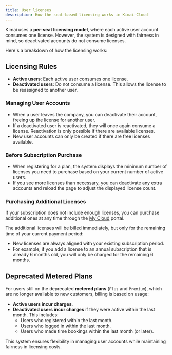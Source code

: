 ```yaml
---
title: User licenses
description: How the seat-based licensing works in Kimai-Cloud
---
```


Kimai uses a **per-seat licensing model**, where each active user account consumes one license. 
However, the system is designed with fairness in mind, so deactivated accounts do not consume licenses. 

Here's a breakdown of how the licensing works:

## Licensing Rules

- **Active users**: Each active user consumes one license.
- **Deactivated users**: Do not consume a license. This allows the license to be reassigned to another user.

### Managing User Accounts

- When a user leaves the company, you can deactivate their account, freeing up the license for another user.
- If a deactivated user is reactivated, they will once again consume a license. Reactivation is only possible if there are available licenses.
- New user accounts can only be created if there are free licenses available.

### Before Subscription Purchase

- When registering for a plan, the system displays the minimum number of licenses you need to purchase based on your current number of active users.
- If you see more licenses than necessary, you can deactivate any extra accounts and reload the page to adjust the displayed license count.

### Purchasing Additional Licenses

If your subscription does not include enough licenses, you can purchase additional ones at any time through the [My Cloud](https://www.kimai.cloud/my-cloud/) portal.

The additional licenses will be billed immediately, but only for the remaining time of your current payment period:
- New licenses are always aligned with your existing subscription period.
- For example, if you add a license to an annual subscription that is already 6 months old, you will only be charged for the remaining 6 months.

## Deprecated Metered Plans

For users still on the deprecated **metered plans** (`Plus` and `Premium`), which are no longer available to new customers, billing is based on usage:
- **Active users incur charges**.
- **Deactivated users incur charges** if they were active within the last month. This includes:
    - Users who registered within the last month.
    - Users who logged in within the last month.
    - Users who made time bookings within the last month (or later).

This system ensures flexibility in managing user accounts while maintaining fairness in licensing costs.
